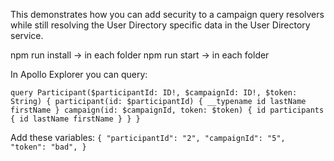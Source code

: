 This demonstrates how you can add security to a campaign query resolvers while still resolving the User Directory specific data in the User Directory service.

npm run install -> in each folder
npm run start -> in each folder



In Apollo Explorer you can query:

`query Participant($participantId: ID!, $campaignId: ID!, $token: String) {
  participant(id: $participantId) {
    __typename
    id
    lastName
    firstName
  }
  campaign(id: $campaignId, token: $token) {
    id
    participants {
      id
      lastName
      firstName
    }
  }
}`

Add these variables:
`
{
  "participantId": "2",
  "campaignId": "5",
  "token": "bad",
}
`
